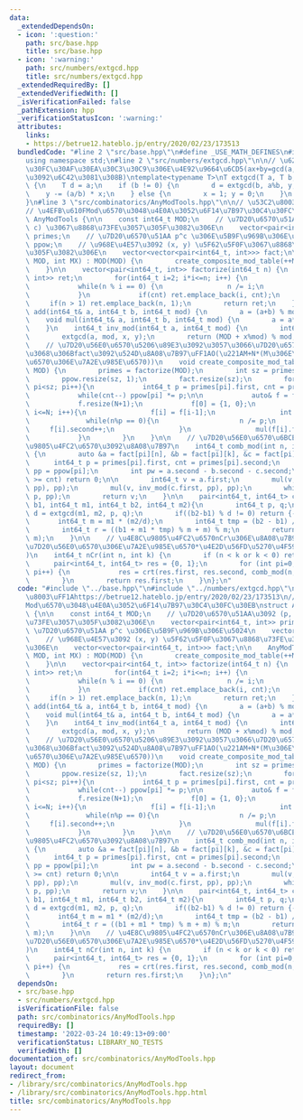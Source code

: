 ```yaml
---
data:
  _extendedDependsOn:
  - icon: ':question:'
    path: src/base.hpp
    title: src/base.hpp
  - icon: ':warning:'
    path: src/numbers/extgcd.hpp
    title: src/numbers/extgcd.hpp
  _extendedRequiredBy: []
  _extendedVerifiedWith: []
  _isVerificationFailed: false
  _pathExtension: hpp
  _verificationStatusIcon: ':warning:'
  attributes:
    links:
    - https://betrue12.hateblo.jp/entry/2020/02/23/173513
  bundledCode: "#line 2 \"src/base.hpp\"\n#define _USE_MATH_DEFINES\n#include <bits/stdc++.h>\n\
    using namespace std;\n#line 2 \"src/numbers/extgcd.hpp\"\n\n// \u62E1\u5F35\u30E6\
    \u30FC\u30AF\u30EA\u30C3\u30C9\u306E\u4E92\u9664\u6CD5(ax+by=gcd(a, b)\u306E\u89E3\
    \u3092\u6C42\u3081\u308B)\ntemplate<typename T>\nT extgcd(T a, T b, T& x, T& y)\
    \ {\n    T d = a;\n    if (b != 0) {\n        d = extgcd(b, a%b, y, x);\n    \
    \    y -= (a/b) * x;\n    } else {\n        x = 1; y = 0;\n    }\n    return d;\n\
    }\n#line 3 \"src/combinatorics/AnyModTools.hpp\"\n\n// \u53C2\u8003\uFF1Ahttps://betrue12.hateblo.jp/entry/2020/02/23/173513\n\
    // \u4EFB\u610FMod\u6570\u3048\u4E0A\u3052\u6F14\u7B97\u30C4\u30FC\u30EB\nstruct\
    \ AnyModTools {\n\n    const int64_t MOD;\n    // \u7D20\u6570\u51AA\u3092 (p,\
    \ c) \u3067\u8868\u73FE\u3057\u305F\u3082\u306E\n    vector<pair<int64_t, int>>\
    \ primes;\n    // \u7D20\u6570\u51AA p^c \u306E\u5B9F\u969B\u306E\u5024\n    vector<int64_t>\
    \ ppow;\n    // \u968E\u4E57\u3092 (x, y) \u5F62\u5F0F\u3067\u8868\u73FE\u3057\
    \u305F\u3082\u306E\n    vector<vector<pair<int64_t, int>>> fact;\n\n    AnyModTools(int64_t\
    \ MOD, int MX) : MOD(MOD) {\n        create_composite_mod_table(++MX, MOD);\n\
    \    }\n\n    vector<pair<int64_t, int>> factorize(int64_t n) {\n        vector<pair<int64_t,\
    \ int>> ret;\n        for(int64_t i=2; i*i<=n; i++) {\n            int cnt = 0;\n\
    \            while(n % i == 0) {\n                n /= i;\n                cnt++;\n\
    \            }\n            if(cnt) ret.emplace_back(i, cnt);\n        }\n   \
    \     if(n > 1) ret.emplace_back(n, 1);\n        return ret;\n    }\n\n    void\
    \ add(int64_t& a, int64_t b, int64_t mod) {\n        a = (a+b) % mod;\n    }\n\
    \    void mul(int64_t& a, int64_t b, int64_t mod) {\n        a = a*b % mod;\n\
    \    }\n    int64_t inv_mod(int64_t a, int64_t mod) {\n        int64_t x, y;\n\
    \        extgcd(a, mod, x, y);\n        return (MOD + x%mod) % mod;\n    }\n\n\
    \    // \u7D20\u56E0\u6570\u5206\u89E3\u3092\u3057\u3066\u7D20\u6570\u51AA\u3054\
    \u3068\u306Bfact\u3092\u524D\u8A08\u7B97\uFF1AO(\u221AM+N*(M\u306E\u7D20\u56E0\
    \u6570\u306E\u7A2E\u985E\u6570))\n    void create_composite_mod_table(int N, int64_t\
    \ MOD) {\n        primes = factorize(MOD);\n        int sz = primes.size();\n\
    \        ppow.resize(sz, 1);\n        fact.resize(sz);\n        for(int pi=0;\
    \ pi<sz; pi++){\n            int64_t p = primes[pi].first, cnt = primes[pi].second;\n\
    \            while(cnt--) ppow[pi] *= p;\n\n            auto& f = fact[pi];\n\
    \            f.resize(N+1);\n            f[0] = {1, 0};\n            for(int i=1;\
    \ i<=N; i++){\n                f[i] = f[i-1];\n                int n = i;\n  \
    \              while(n%p == 0){\n                    n /= p;\n               \
    \     f[i].second++;\n                }\n                mul(f[i].first, n, ppow[pi]);\n\
    \            }\n        }\n    }\n\n    // \u7D20\u56E0\u6570\u6BCE\u306E\u4E8C\
    \u9805\u4FC2\u6570\u3092\u8A08\u7B97\n    int64_t comb_mod(int n, int k, int pi)\
    \ {\n        auto &a = fact[pi][n], &b = fact[pi][k], &c = fact[pi][n-k];\n  \
    \      int64_t p = primes[pi].first, cnt = primes[pi].second;\n        int64_t\
    \ pp = ppow[pi];\n        int pw = a.second - b.second - c.second;\n        if(pw\
    \ >= cnt) return 0;\n\n        int64_t v = a.first;\n        mul(v, inv_mod(b.first,\
    \ pp), pp);\n        mul(v, inv_mod(c.first, pp), pp);\n        while(pw--) mul(v,\
    \ p, pp);\n        return v;\n    }\n\n    pair<int64_t, int64_t> crt(int64_t\
    \ b1, int64_t m1, int64_t b2, int64_t m2){\n        int64_t p, q;\n        int64_t\
    \ d = extgcd(m1, m2, p, q);\n        if((b2-b1) % d != 0) return {-1, -1};\n \
    \       int64_t m = m1 * (m2/d);\n        int64_t tmp = (b2 - b1) / d * p % (m2/d);\n\
    \        int64_t r = ((b1 + m1 * tmp) % m + m) % m;\n        return make_pair(r,\
    \ m);\n    }\n\n    // \u4E8C\u9805\u4FC2\u6570nCr\u306E\u8A08\u7B97\uFF1AO(mod\u306E\
    \u7D20\u56E0\u6570\u306E\u7A2E\u985E\u6570*\u4E2D\u56FD\u5270\u4F59\u5B9A\u7406\
    )\n    int64_t nCr(int n, int k) {\n        if (n < k or k < 0) return 0;\n  \
    \      pair<int64_t, int64_t> res = {0, 1};\n        for (int pi=0; pi<primes.size();\
    \ pi++) {\n            res = crt(res.first, res.second, comb_mod(n, k, pi), ppow[pi]);\n\
    \        }\n        return res.first;\n    }\n};\n"
  code: "#include \"../base.hpp\"\n#include \"../numbers/extgcd.hpp\"\n\n// \u53C2\
    \u8003\uFF1Ahttps://betrue12.hateblo.jp/entry/2020/02/23/173513\n// \u4EFB\u610F\
    Mod\u6570\u3048\u4E0A\u3052\u6F14\u7B97\u30C4\u30FC\u30EB\nstruct AnyModTools\
    \ {\n\n    const int64_t MOD;\n    // \u7D20\u6570\u51AA\u3092 (p, c) \u3067\u8868\
    \u73FE\u3057\u305F\u3082\u306E\n    vector<pair<int64_t, int>> primes;\n    //\
    \ \u7D20\u6570\u51AA p^c \u306E\u5B9F\u969B\u306E\u5024\n    vector<int64_t> ppow;\n\
    \    // \u968E\u4E57\u3092 (x, y) \u5F62\u5F0F\u3067\u8868\u73FE\u3057\u305F\u3082\
    \u306E\n    vector<vector<pair<int64_t, int>>> fact;\n\n    AnyModTools(int64_t\
    \ MOD, int MX) : MOD(MOD) {\n        create_composite_mod_table(++MX, MOD);\n\
    \    }\n\n    vector<pair<int64_t, int>> factorize(int64_t n) {\n        vector<pair<int64_t,\
    \ int>> ret;\n        for(int64_t i=2; i*i<=n; i++) {\n            int cnt = 0;\n\
    \            while(n % i == 0) {\n                n /= i;\n                cnt++;\n\
    \            }\n            if(cnt) ret.emplace_back(i, cnt);\n        }\n   \
    \     if(n > 1) ret.emplace_back(n, 1);\n        return ret;\n    }\n\n    void\
    \ add(int64_t& a, int64_t b, int64_t mod) {\n        a = (a+b) % mod;\n    }\n\
    \    void mul(int64_t& a, int64_t b, int64_t mod) {\n        a = a*b % mod;\n\
    \    }\n    int64_t inv_mod(int64_t a, int64_t mod) {\n        int64_t x, y;\n\
    \        extgcd(a, mod, x, y);\n        return (MOD + x%mod) % mod;\n    }\n\n\
    \    // \u7D20\u56E0\u6570\u5206\u89E3\u3092\u3057\u3066\u7D20\u6570\u51AA\u3054\
    \u3068\u306Bfact\u3092\u524D\u8A08\u7B97\uFF1AO(\u221AM+N*(M\u306E\u7D20\u56E0\
    \u6570\u306E\u7A2E\u985E\u6570))\n    void create_composite_mod_table(int N, int64_t\
    \ MOD) {\n        primes = factorize(MOD);\n        int sz = primes.size();\n\
    \        ppow.resize(sz, 1);\n        fact.resize(sz);\n        for(int pi=0;\
    \ pi<sz; pi++){\n            int64_t p = primes[pi].first, cnt = primes[pi].second;\n\
    \            while(cnt--) ppow[pi] *= p;\n\n            auto& f = fact[pi];\n\
    \            f.resize(N+1);\n            f[0] = {1, 0};\n            for(int i=1;\
    \ i<=N; i++){\n                f[i] = f[i-1];\n                int n = i;\n  \
    \              while(n%p == 0){\n                    n /= p;\n               \
    \     f[i].second++;\n                }\n                mul(f[i].first, n, ppow[pi]);\n\
    \            }\n        }\n    }\n\n    // \u7D20\u56E0\u6570\u6BCE\u306E\u4E8C\
    \u9805\u4FC2\u6570\u3092\u8A08\u7B97\n    int64_t comb_mod(int n, int k, int pi)\
    \ {\n        auto &a = fact[pi][n], &b = fact[pi][k], &c = fact[pi][n-k];\n  \
    \      int64_t p = primes[pi].first, cnt = primes[pi].second;\n        int64_t\
    \ pp = ppow[pi];\n        int pw = a.second - b.second - c.second;\n        if(pw\
    \ >= cnt) return 0;\n\n        int64_t v = a.first;\n        mul(v, inv_mod(b.first,\
    \ pp), pp);\n        mul(v, inv_mod(c.first, pp), pp);\n        while(pw--) mul(v,\
    \ p, pp);\n        return v;\n    }\n\n    pair<int64_t, int64_t> crt(int64_t\
    \ b1, int64_t m1, int64_t b2, int64_t m2){\n        int64_t p, q;\n        int64_t\
    \ d = extgcd(m1, m2, p, q);\n        if((b2-b1) % d != 0) return {-1, -1};\n \
    \       int64_t m = m1 * (m2/d);\n        int64_t tmp = (b2 - b1) / d * p % (m2/d);\n\
    \        int64_t r = ((b1 + m1 * tmp) % m + m) % m;\n        return make_pair(r,\
    \ m);\n    }\n\n    // \u4E8C\u9805\u4FC2\u6570nCr\u306E\u8A08\u7B97\uFF1AO(mod\u306E\
    \u7D20\u56E0\u6570\u306E\u7A2E\u985E\u6570*\u4E2D\u56FD\u5270\u4F59\u5B9A\u7406\
    )\n    int64_t nCr(int n, int k) {\n        if (n < k or k < 0) return 0;\n  \
    \      pair<int64_t, int64_t> res = {0, 1};\n        for (int pi=0; pi<primes.size();\
    \ pi++) {\n            res = crt(res.first, res.second, comb_mod(n, k, pi), ppow[pi]);\n\
    \        }\n        return res.first;\n    }\n};\n"
  dependsOn:
  - src/base.hpp
  - src/numbers/extgcd.hpp
  isVerificationFile: false
  path: src/combinatorics/AnyModTools.hpp
  requiredBy: []
  timestamp: '2022-03-24 10:49:13+09:00'
  verificationStatus: LIBRARY_NO_TESTS
  verifiedWith: []
documentation_of: src/combinatorics/AnyModTools.hpp
layout: document
redirect_from:
- /library/src/combinatorics/AnyModTools.hpp
- /library/src/combinatorics/AnyModTools.hpp.html
title: src/combinatorics/AnyModTools.hpp
---
```


